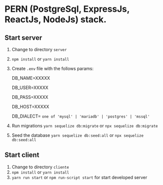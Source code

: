 # PERN (PostgreSql, ExpressJs, ReactJs, NodeJs) stack.

## Start server

1. Change to directory `server`
2. `npm install` or `yarn install`
3. Create `.env` file with the follows params:

   DB_NAME=XXXXX

   DB_USER=XXXXX

   DB_PASS=XXXXX

   DB_HOST=XXXXX

   DB_DIALECT= `one of 'mysql' | 'mariadb' | 'postgres' | 'mssql'`

4. Run migrations `yarn sequelize db:migrate` or `npx sequelize db:migrate`
5. Seed the database `yarn sequelize db:seed:all` or `npx sequelize db:seed:all`

## Start client

1. Change to directory `cliente`
2. `npm install` or `yarn install`
3. `yarn run start` or `npm run-script start` for start developed server
